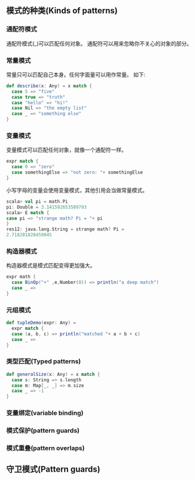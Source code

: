 ## 模式的种类(Kinds of patterns)
### 通配符模式
通配符模式(_)可以匹配任何对象。
通配符可以用来忽略你不关心的对象的部分。

### 常量模式
常量只可以匹配自己本身。任何字面量可以用作常量。
如下:
```scala
def describe(x: Any) = x match {
  case 5 => "five"
  case true => "truth"
  case "hello" => "hi!"
  case Nil => "the empty list"
  case _ => "something else"
}
```

### 变量模式
变量模式可以匹配任何对象，就像一个通配符一样。
```scala
expr match {
  case 0 => "zero"
  case somethingElse => "not zero: "+ somethingElse
}
```

小写字母的变量会使用变量模式，其他引用会当做常量模式。
```scala
scala> val pi = math.Pi
pi: Double = 3.141592653589793
scala> E match {
case pi => "strange math? Pi = "+ pi
}
res12: java.lang.String = strange math? Pi =
2.718281828459045
```
### 构造器模式
构造器模式是模式匹配变得更加强大。
```scala
expr math {
  case BinOp("+" ,e,Number(0)) => println("a deep match")
  case _ =>
}
```
### 元组模式
```scala
def tupleDemo(expr: Any) =
  expr match {
  case (a, b, c) => println("matched "+ a + b + c)
  case _ =>
}
```

### 类型匹配(Typed patterns)
```scala
def generalSize(x: Any) = x match {
  case s: String => s.length
  case m: Map[_, _] => m.size
  case _ => -1
}
```
### 变量绑定(variable binding)

### 模式保护(pattern guards)

### 模式重叠(pattern overlaps)

## 守卫模式(Pattern guards)



